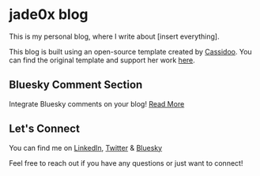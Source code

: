 # jade0x blog

This is my personal blog, where I write about [insert everything].

This blog is built using an open-source template created by [Cassidoo](https://github.com/cassidoo?tab=overview&from=2024-09-01&to=2024-09-14). You can find the original template and support her work [here](https://github.com/cassidoo/blahg).

## Bluesky Comment Section

Integrate Bluesky comments on your blog!
[Read More](https://blog.jade0x.com/post/adding-bluesky-comments-to-your-astro-blog/)

## Let's Connect

You can find me on [LinkedIn](https://www.linkedin.com/in/jade-garafola/), [Twitter](https://x.com/_jade0x_) & [Bluesky](https://jade0x.bsky.social/)

Feel free to reach out if you have any questions or just want to connect!
